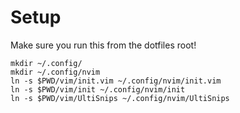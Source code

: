 # Setup

Make sure you run this from the dotfiles root!

```
mkdir ~/.config/
mkdir ~/.config/nvim
ln -s $PWD/vim/init.vim ~/.config/nvim/init.vim
ln -s $PWD/vim/init ~/.config/nvim/init
ln -s $PWD/vim/UltiSnips ~/.config/nvim/UltiSnips
```
